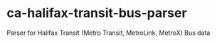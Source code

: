 # ca-halifax-transit-bus-parser
Parser for Halifax Transit (Metro Transit, MetroLink, MetroX) Bus data
